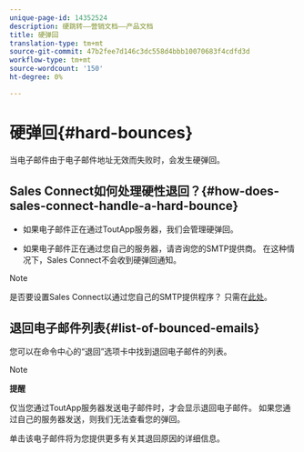 ```yaml
---
unique-page-id: 14352524
description: 硬跳转——营销文档——产品文档
title: 硬弹回
translation-type: tm+mt
source-git-commit: 47b2fee7d146c3dc558d4bbb10070683f4cdfd3d
workflow-type: tm+mt
source-wordcount: '150'
ht-degree: 0%

---
```



# 硬弹回{#hard-bounces}

当电子邮件由于电子邮件地址无效而失败时，会发生硬弹回。

## Sales Connect如何处理硬性退回？{#how-does-sales-connect-handle-a-hard-bounce}

- 如果电子邮件正在通过ToutApp服务器，我们会管理硬弹回。

- 如果电子邮件正在通过您自己的服务器，请咨询您的SMTP提供商。 在这种情况下，Sales Connect不会收到硬弹回通知。

>[!NOTE]
>
>是否要设置Sales Connect以通过您自己的SMTP提供程序？ 只需在[此处](http://docs.marketo.com/x/zYTS)。

## 退回电子邮件列表{#list-of-bounced-emails}

您可以在命令中心的“退回”选项卡中找到退回电子邮件的列表。

>[!NOTE]
>
>**提醒**
>
>仅当您通过ToutApp服务器发送电子邮件时，才会显示退回电子邮件。 如果您通过自己的服务器发送，则我们无法查看您的弹回。

单击该电子邮件将为您提供更多有关其退回原因的详细信息。

